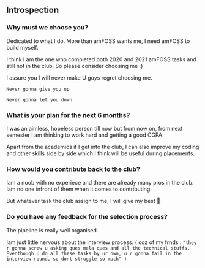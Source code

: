 ## Introspection
### Why must we choose you?
Dedicated to what I do. More than amFOSS wants me, I need amFOSS to build myself.  

I think I am the one who completed both 2020 and 2021 amFOSS tasks and still not in the club. So please consider choosing me :) 

I assure you I will never make U guys regret choosing me.

`Never gonna give you up`

`Never gonna let you down`

### What is your plan for the next 6 months?
I was an aimless, hopeless person till now but from now on, from next semester I am thinking to work hard and getting a good CGPA.

Apart from the academics if I get into the club, I can also improve my coding and other skills side by side which I think will be useful during placements.

### How would you contribute back to the club?
Iam a noob with no experiece and there are already many pros in the club. Iam no one infront of them when it comes to contributing. 

But whatever task the club assign to me, I will give my best 💯

### Do you have any feedback for the selection process?
The pipeline is really well organised. 

Iam just little nervous about the interview process. ( coz of my frnds : `"they r gonna screw u asking ques mela ques and all the technical stuffs. Eventhough U do all these tasks by ur own, u r gonna fail in the interview round, so dont struggle so much" ) `
